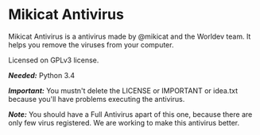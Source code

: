 # Mikicat Antivirus

Mikicat Antivirus is a antivirus made by @mikicat and the Worldev team. It helps you remove the viruses from your computer.

Licensed on GPLv3 license.

***Needed:*** Python 3.4

***Important:*** You mustn't delete the LICENSE or IMPORTANT or idea.txt because you'll have problems executing the antivirus.

***Note:*** You should have a Full Antivirus apart of this one, because there are only few virus registered. We are working to make this antivirus better.

